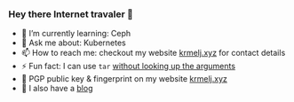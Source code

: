 ### Hey there Internet travaler 👋
- 🌱 I’m currently learning: Ceph
- 💬 Ask me about: Kubernetes
- 📫 How to reach me: checkout my website [krmelj.xyz](https://krmelj.xyz) for contact details
- ⚡ Fun fact: I can use `tar` [without looking up the arguments](https://xkcd.com/1168/)
- 🔐 PGP public key & fingerprint on my website [krmelj.xyz](https://krmelj.xyz)
- 📓 I also have a [blog](https://greenstatic.dev)
